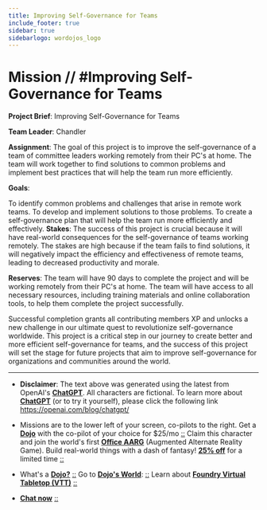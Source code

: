 ```yaml
---
title: Improving Self-Governance for Teams
include_footer: true
sidebar: true
sidebarlogo: wordojos_logo
---
```

# Mission // #Improving Self-Governance for Teams

**Project Brief**: Improving Self-Governance for Teams

**Team Leader**: Chandler

**Assignment**:
The goal of this project is to improve the self-governance of a team of committee leaders working remotely from their PC's at home. The team will work together to find solutions to common problems and implement best practices that will help the team run more efficiently.

**Goals**:

To identify common problems and challenges that arise in remote work teams.
To develop and implement solutions to those problems.
To create a self-governance plan that will help the team run more efficiently and effectively.
**Stakes**:
The success of this project is crucial because it will have real-world consequences for the self-governance of teams working remotely. The stakes are high because if the team fails to find solutions, it will negatively impact the efficiency and effectiveness of remote teams, leading to decreased productivity and morale.

**Reserves**:
The team will have 90 days to complete the project and will be working remotely from their PC's at home. The team will have access to all necessary resources, including training materials and online collaboration tools, to help them complete the project successfully.

Successful completion grants all contributing members XP and unlocks a new challenge in our ultimate quest to revolutionize self-governance worldwide. This project is a critical step in our journey to create better and more efficient self-governance for teams, and the success of this project will set the stage for future projects that aim to improve self-governance for organizations and communities around the world.

---

* **Disclaimer**: The text above was generated using the latest from OpenAI's [**ChatGPT**](https://openai.com/blog/chatgpt/).  All characters are fictional.  To learn more about [**ChatGPT**](https://openai.com/blog/chatgpt/) (or to try it yourself), please click the following link https://openai.com/blog/chatgpt/

* Missions are to the lower left of your screen, co-pilots to the right. Get a [**Dojo**](https://workmates.live/marketplace) with the co-pilot of your choice for $25/mo [::](https://workmates.live/marketplace)  Claim this character and join the world's first [**Office AARG**](https://dojos.world) (Augmented Alternate Reality Game). Build real-world things with a dash of fantasy! [**25% off**](https://blog.workmates.live/deal-on-a-dojo) for a limited time [::](https://blog.workmates.live/deal-on-a-dojo) 

* What's a [**Dojo?**](https://workdojos.com) [::](https://workdojos.com)  Go to [**Dojo's World**](https://dojos.world): [::](https://dojos.world)  Learn about [**Foundry Virtual Tabletop (VTT)**](https://foundryvtt.com) [::](https://foundryvtt.com/)

* [**Chat now**](https://chat.workmates.live/channel/support) [::](https://chat.workmates.live/channel/support)